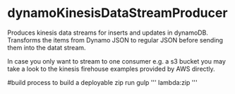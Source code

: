 # dynamoKinesisDataStreamProducer

Produces kinesis data streams for inserts and updates in dynamoDB.
Transforms the items from Dynamo JSON to regular JSON before sending them into the datat stream.

In case you only want to stream to one consumer e.g. a s3 bucket you may take a look to the kinesis firehouse examples provided by AWS directly.

#build process
to build a deployable zip run gulp 
'''
lambda:zip 
'''
